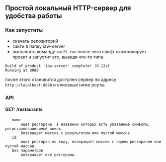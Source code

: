 ## Простой локальный HTTP-сервер для удобства работы

### Как запустить:
- скачать репозиторий
- зайти в папку iaw-server
- выполнить команду `swift run`
после чего свифт скомпилирует проект и запустит его, выведя что-то типа
```
Build of product 'iaw-server' complete! (0.12s)
Running at 8080
```
после этого становится доступен сервер по адресу `http://localhost:8080` и описаные ниже роуты.

### API
#### GET: /restaurants
```
   name
       ищет рестораны, в названии которых есть указанные символы, регистронезависимый поиск.
       Возвращает массив с результатом или пустой массив.
   id
       ищет ресторан по коду, возвращает массив с одним рестораном или пустой массив.
   Без параметров
       возвращает все рестораны.
```
